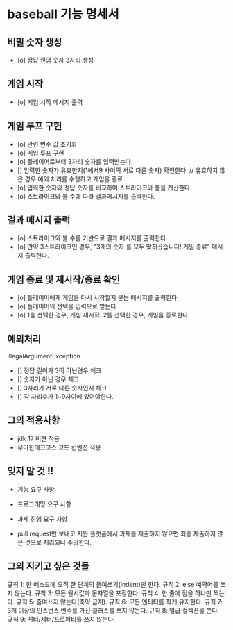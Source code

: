 # baseball 기능 명세서

## 비밀 숫자 생성

- [o] 정답 랜덤 숫자 3자리 생성

## 게임 시작

- [o] 게임 시작 메시지 출력

## 게임 루프 구현

- [o] 관련 변수 값 초기화
- [o] 게임 루프 구현
- [o] 플레이어로부터 3자리 숫자를 입력받는다.
- [] 입력한 숫자가 유효한지(1에서9 사이의 서로 다른 숫자) 확인한다. // 유효하지 않은 경우 예외 처리를 수행하고 게임을 종료.
- [o] 입력한 숫자와 정답 숫자를 비교하여 스트라이크와 볼을 계산한다.
- [o] 스트라이크와 불 수에 따라 결과메시지를 출력한다.

## 결과 메시지 출력

- [o] 스트라이크와 볼 수를 기반으로 결과 메시지를 출력한다.
- [o] 만약 3스트라이크인 경우, "3개의 숫자 를 모두 맞히셨습니다! 게임 종료" 메시지 출력한다.

## 게임 종료 및 재시작/종료 확인

- [o] 플레이어에게 게임을 다시 시작할지 묻는 메시지를 출력한다.
- [o] 플레이어의 선택을 입력으로 받는다.
- [o] 1을 선택한 경우, 게임 재시작. 2를 선택한 경우, 게임을 종료한다.

## 예외처리

IllegalArgumentException

- [] 정답 길이가 3이 아닌경우 체크
- [] 숫자가 아닌 경우 체크
- [] 3자리가 서로 다른 숫자인지 체크
- [] 각 자리수가 1~9사이에 있어야한다.

## 그외 적용사항

- jdk 17 버젼 적용
- 우아한테크코스 코드 컨벤션 적용

## 잊지 말 것 !!

- 기능 요구 사항
- 프로그래밍 요구 사항
- 과제 진행 요구 사항

- pull request만 보내고 지원 플랫폼에서 과제를 제출하지 않으면 최종 제출하지 않은 것으로 처리되니 주의한다.

## 그외 지키고 싶은 것들

규칙 1: 한 메소드에 오직 한 단계의 들여쓰기(indent)만 한다.
규칙 2: else 예약어를 쓰지 않는다.
규칙 3: 모든 원시값과 문자열을 포장한다.
규칙 4: 한 줄에 점을 하나만 찍는다.
규칙 5: 줄여쓰지 않는다(축약 금지).
규칙 6: 모든 엔티티를 작게 유지한다.
규칙 7: 3개 이상의 인스턴스 변수를 가진 클래스를 쓰지 않는다.
규칙 8: 일급 컬렉션을 쓴다.
규칙 9: 게터/세터/프로퍼티를 쓰지 않는다.
